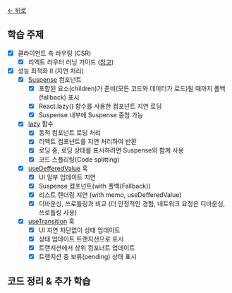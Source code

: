 [← 뒤로](../README.md)

## 학습 주제

- [x] 클라이언트 측 라우팅 (CSR)
  - [x] 리엑트 라우터 러닝 가이드 ([참고](https://euid.notion.site/React-Router-b98423978af8427c97ebdae385219697?pvs=4))
- [x] 성능 최적화 II (지연 처리)
  - [x] [Suspense](https://react.dev/reference/react/Suspense) 컴포넌트 
    - [x] 포함된 요소(children)가 준비(모든 코드와 데이터가 로드)될 때까지 폴백(fallback) 표시
    - [x] React.lazy() 함수를 사용한 컴포넌트 지연 로딩
    - [x] Suspense 내부에 Suspense 중첩 가능
  - [x] [lazy](https://react.dev/reference/react/lazy) 함수
    - [x] 동적 컴포넌트 로딩 처리
    - [x] 리액트 컴포넌트를 지연 처리하여 반환
    - [x] 로딩 중, 로딩 상태를 표시하려면 Suspense와 함께 사용
    - [x] 코드 스플리팅(Code splitting)
  - [x] [useDefferedValue](https://react.dev/reference/react/useDeferredValue) 훅
    - [x] UI 일부 업데이트 지연
    - [x] Suspense 컴포넌트(with 폴백(Fallback))
    - [x] 리스트 렌더링 지연 (with memo, useDefferedValue)
    - [x] 디바운싱, 쓰로틀링과 비교 (더 안정적인 경험, 네트워크 요청은 디바운싱, 쓰로틀링 사용)
  - [x] [useTransition](https://react.dev/reference/react/useTransition) 훅
    - [x] UI 지연 차단없이 상태 업데이트
    - [x] 상태 업데이트 트랜지션으로 표시
    - [x] 트랜지션에서 상위 컴포너트 업데이트
    - [x] 트랜지션 중 보류(pending) 상태 표시

## 코드 정리 & 추가 학습

